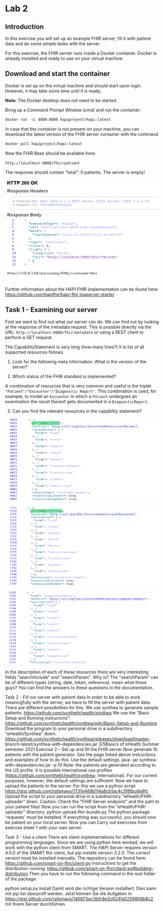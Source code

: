 # Lab 2

## Introduction

In this exercise you will set up an example FHIR server, fill it with patient data and do some simple tasks with the server.

For this exercise, the FHIR server runs inside a Docker container. Docker is already installed and ready to use on your virtual machine.

## Download and start the container
Docker is set up on the virtual machine and should start upon login. However, it may take some time until it is ready.

**Note:** The Docker desktop does not need to be started.

Bring up a *Command Prompt Window (cmd)* and run the container:

```bash
docker run -dp 8080:8080 hapiproject/hapi:latest
```

In case that the container is not present on your machine, you can download the latest version of the FHIR server container with the command

```bash
docker pull hapiproject/hapi:latest
```

Now the FHIR Base should be available here:

`http://localhost:8080/fhir/patient`

The response should contain "total": 0 patients. The server is empty!

![The FHIR server is empty](/assets/FHIR_server_empty.png)

Further information about the HAPI FHIR implementation can be found here: https://github.com/hapifhir/hapi-fhir-jpaserver-starter

## Task 1 - Examining our server

First we want to find out what our server can do. We can find out by looking at the response of the metadata request. This is possible directly via the URL: `http://localhost:8080/fhir/metadata` or using a REST client to perform a GET request.

The CapabilityStatement is very long (how many lines?) It is list of all supported resources follows.

1. Look for the following meta information: What is the version of the server?

2. Which status of the FHIR standard is implemented?

A combination of resources that is very common and useful is the triplet `"Patient"/"Encounter"/"Diagnostic Report"`. This combination is used, for example, to model an `Encounter` in which a `Patient` undergoes an examination the result thereof gets documented in a `DiagnosticReport`.

3. Can you find the relevant resources in the capability statement?

![The FHIR Patient resource](/assets/FHIR_Patient.png)

![The FHIR Encounter resource](/assets/FHIR_Encounter.png)

![The FHIR DiagnosticReport resource](/assets/FHIR_DiagnosticReport.png)


In the description of each of these resources there are very interesting fields "searchInclude" and
"searchParam". Why is?
The "searchParam" can be of different types (string, date, token, reference). mean what
these guys? You can find the answers to these questions in the documentation.

Task 2 - Fill our server with patient data
In order to be able to work meaningfully with the server, we have to fill the server with patient data.
There are different possibilities for this. We use synthea to generate sample patients.
https://github.com/synthetichealth/synthea
We use the “Basic Setup and Running instructons”:
https://github.com/synthetichealth/synthea/wiki/Basic-Setup-and-Running
Download the program to your personal drive in a subdirectory "eHealth/Synthea"
down.
https://github.com/synthetichealth/synthea/releases/download/master-
branch-latest/synthea-with-dependencies.jar
3/5Basics of eHealth
Summer semester 2021
Exercise 2 – Set up and fill the FHIR server
Now generate 10 patients with the patient generator. See the page linked above
instructions and examples of how to do this. Use the default settings.
java -jar synthea-with-dependencies.jar -p 10
Note: the patients are generated according to the US profile. It is possible international
use profiles (https://github.com/synthetichealth/synthea-
international). For our current purposes, however, the default settings are sufficient.
Now we have to upload the patients to the server. For this we use a python script
https://gist.github.com/rafamayo/1731e489b114a8cb1ac4c3f8fbc6e9fc
Upload the script to your personal drive in a subdirectory "eHealth/FHIR-uploader"
down.
Caution: Check the "FHIR Server endpoint" and the path to your patient files!
Now you can run the script from the "eHealth/FHIR-uploader" directory.
python upload-fhir-bundle.py
The python package 'requests' must be installed.
If everything was successful, you should now be patient on your local server. Now you can
Carry out exercises from exercise sheet 1 with your own server.

Task 3 - Use a client
There are client implementations for different programming languages. Since we are using python here
worked, we will work with the python client from SMART.
The HAPI Server requires version 4.0.0 of the SMART fhir client, but pip installs version 3.2.0.
The correct version must be installed manually. The repository can be found here:
https://github.com/smart-on-fhir/client-py
Instructions to get the distribution running:
https://github.com/smart-on-fhir/client-py#building-distribution
Then you have to run the following command in the root folder of the package:

python setup.py install
Damit wird die richtige Version installiert. Dies kann mit
pip list
überprüft werden.
Jetzt können Sie die Aufgaben in
https://gist.github.com/rafamayo/1d0873ec3bfc8e2c624fa5259808b8c2
mit Ihrem Server durchführen.



